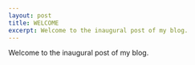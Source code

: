```yaml
---
layout: post
title: WELCOME
excerpt: Welcome to the inaugural post of my blog.
---
```

Welcome to the inaugural post of my blog.
